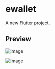 # ewallet

A new Flutter project.

## Preview
![image](https://user-images.githubusercontent.com/84067616/229270267-8e37d1d0-17c0-4189-9ddc-c66025daedae.png)

![image](https://user-images.githubusercontent.com/84067616/229270297-9bef251f-59af-4030-9ae7-d63ece090984.png)
